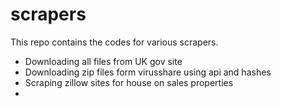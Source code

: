 # scrapers

This repo contains the codes for various scrapers.

- Downloading all files from UK gov site
- Downloading zip files form virusshare using api and hashes
- Scraping zillow sites for house on sales properties
- 
